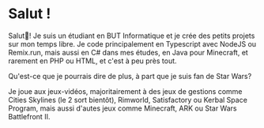 # Salut !

Salut👋! Je suis un étudiant en BUT Informatique et je crée des petits projets sur mon temps libre. Je code principalement en Typescript avec NodeJS ou Remix.run, mais aussi en C# dans mes études, en Java pour Minecraft, et rarement en PHP ou HTML, et c'est à peu près tout.

Qu'est-ce que je pourrais dire de plus, à part que je suis fan de Star Wars?

Je joue aux jeux-vidéos, majoritairement à des jeux de gestions comme Cities Skylines (le 2 sort bientôt), Rimworld, Satisfactory ou Kerbal Space Program, mais aussi d'autes jeux comme Minecraft, ARK ou Star Wars Battlefront II.
